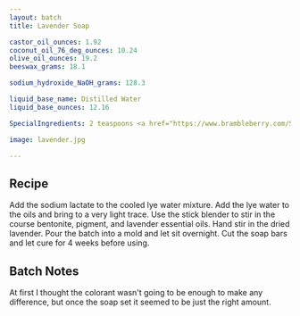 ```yaml
---
layout: batch
title: Lavender Soap

castor_oil_ounces: 1.92
coconut_oil_76_deg_ounces: 10.24
olive_oil_ounces: 19.2
beeswax_grams: 18.1

sodium_hydroxide_NaOH_grams: 128.3

liquid_base_name: Distilled Water
liquid_base_ounces: 12.16

SpecialIngredients: 2 teaspoons <a href="https://www.brambleberry.com/Sodium-Lactate-P5127.aspx">sodium lactate</a>, 1 teaspoon <a href="https://www.brambleberry.com/queens-purple-mica-p6345.aspx">queen's purple mica</a>, 1 teaspoon <a href="http://amzn.to/1P0vJan">coarse sodium bentonite clay</a>, .25 oz. <a href="https://www.amazon.com/gp/product/B016BHH0OE">dried lavender</a>, 1 oz. lavender <a href="https://www.amazon.com/Natures-Truth-Aromatherapy-Essential-Lavender/dp/B01GSGS2Q8">Nature's Truth brand essential oil</a>.

image: lavender.jpg

---
```


## Recipe
Add the sodium lactate to the cooled lye water mixture.  Add the lye water to the oils and bring to a very light trace. Use the stick blender to stir in the course bentonite, pigment, and lavender essential oils. Hand stir in the dried lavender.  Pour the batch into a mold and let sit overnight. Cut the soap bars and let cure for 4 weeks before using.


## Batch Notes
At first I thought the colorant wasn't going to be enough to make any difference, but once the soap set it seemed to be just the right amount.